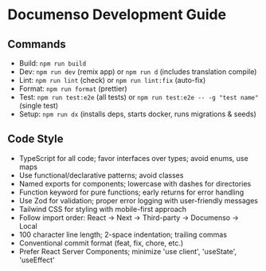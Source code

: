 # Documenso Development Guide

## Commands
- Build: `npm run build`
- Dev: `npm run dev` (remix app) or `npm run d` (includes translation compile)
- Lint: `npm run lint` (check) or `npm run lint:fix` (auto-fix)
- Format: `npm run format` (prettier)
- Test: `npm run test:e2e` (all tests) or `npm run test:e2e -- -g "test name"` (single test)
- Setup: `npm run dx` (installs deps, starts docker, runs migrations & seeds)

## Code Style
- TypeScript for all code; favor interfaces over types; avoid enums, use maps
- Use functional/declarative patterns; avoid classes
- Named exports for components; lowercase with dashes for directories
- Function keyword for pure functions; early returns for error handling
- Use Zod for validation; proper error logging with user-friendly messages
- Tailwind CSS for styling with mobile-first approach
- Follow import order: React → Next → Third-party → Documenso → Local
- 100 character line length; 2-space indentation; trailing commas
- Conventional commit format (feat, fix, chore, etc.)
- Prefer React Server Components; minimize 'use client', 'useState', 'useEffect'